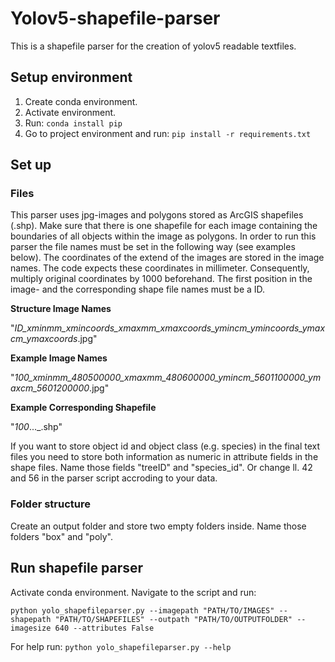 # Yolov5-shapefile-parser
This is a shapefile parser for the creation of yolov5 readable textfiles.

## Setup environment
1. Create conda environment.
2. Activate environment.
3. Run: 
`conda install pip`
4. Go to project environment and run:
`pip install -r requirements.txt`

## Set up
### Files
This parser uses jpg-images and polygons stored as ArcGIS shapefiles (.shp). Make sure that there is one shapefile for each image containing the boundaries of all objects within the image as polygons. 
In order to run this parser the file names must be set in the following way (see examples below). The coordinates of the extend of the images are stored in the image names. The code expects these coordinates in millimeter. Consequently, multiply original coordinates by 1000 beforehand. 
The first position in the image- and the corresponding shape file names must be a ID.

**Structure Image Names**

"_ID_xminmm_xmincoords_xmaxmm_xmaxcoords_ymincm_ymincoords_ymaxcm_ymaxcoords_.jpg"

**Example Image Names**

"_100_xminmm_480500000_xmaxmm_480600000_ymincm_5601100000_ymaxcm_5601200000_.jpg"

**Example Corresponding Shapefile**

"_100_..._.shp"

If you want to store object id and object class (e.g. species) in the final text files you need to store both information as numeric in attribute fields in the shape files. Name those fields "treeID" and "species_id". Or change ll. 42 and 56 in the parser script accroding to your data.

### Folder structure
Create an output folder and store two empty folders inside. Name those folders "box" and "poly".

## Run shapefile parser
Activate conda environment. Navigate to the script and run:

`python yolo_shapefileparser.py --imagepath "PATH/TO/IMAGES" --shapepath "PATH/TO/SHAPEFILES" --outpath "PATH/TO/OUTPUTFOLDER" --imagesize 640 --attributes False`

For help run:
`python yolo_shapefileparser.py --help` 
